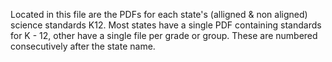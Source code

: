Located in this file are the PDFs for each state's (alligned & non aligned) science standards K12. Most states have a single PDF containing standards for K - 12, other have a single file per grade or group. These are numbered consecutively after the state name.
